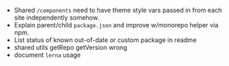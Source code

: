 - Shared `/components` need to have theme style vars passed in from each site
  independently somehow.
- Explain parent/child `package.json` and improve w/monorepo helper via npm.
- List status of known out-of-date or custom package in readme
- shared utils getRepo getVersion wrong
- document `lerna` usage
